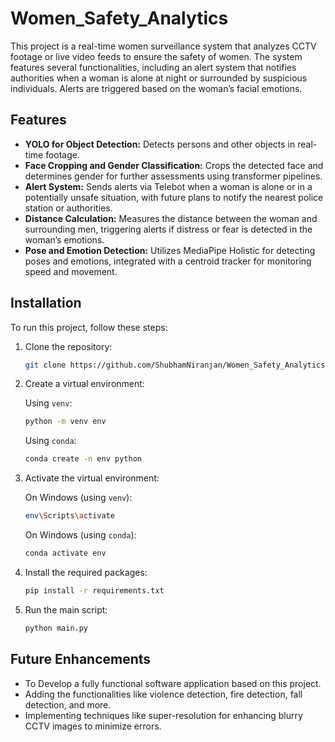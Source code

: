
# Women_Safety_Analytics

This project is a real-time women surveillance system that analyzes CCTV footage or live video feeds to ensure the safety of women. The system features several functionalities, including an alert system that notifies authorities when a woman is alone at night or surrounded by suspicious individuals. Alerts are triggered based on the woman’s facial emotions.

## Features

- **YOLO for Object Detection:** Detects persons and other objects in real-time footage.
- **Face Cropping and Gender Classification:** Crops the detected face and determines gender for further assessments using transformer pipelines.
- **Alert System:** Sends alerts via Telebot when a woman is alone or in a potentially unsafe situation, with future plans to notify the nearest police station or authorities.
- **Distance Calculation:** Measures the distance between the woman and surrounding men, triggering alerts if distress or fear is detected in the woman’s emotions.
- **Pose and Emotion Detection:** Utilizes MediaPipe Holistic for detecting poses and emotions, integrated with a centroid tracker for monitoring speed and movement.

## Installation

To run this project, follow these steps:

1. Clone the repository:

    ```bash
    git clone https://github.com/ShubhamNiranjan/Women_Safety_Analytics.git
    ```

2. Create a virtual environment:

    Using `venv`:
    ```bash
    python -m venv env
    ```

    Using `conda`:
    ```bash
    conda create -n env python
    ```

3. Activate the virtual environment:

    On Windows (using `venv`):
    ```bash
    env\Scripts\activate
    ```

    On Windows (using `conda`):
    ```bash
    conda activate env
    ```

4. Install the required packages:

    ```bash
    pip install -r requirements.txt
    ```

5. Run the main script:

    ```bash
    python main.py
    ```

## Future Enhancements

- To Develop a fully functional software application based on this project.
- Adding the functionalities like violence detection, fire detection, fall detection, and more.
- Implementing techniques like super-resolution for enhancing blurry CCTV images to minimize errors.
